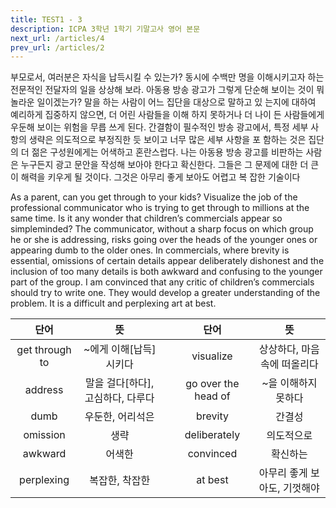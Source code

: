 ```yaml
---
title: TEST1 - 3
description: ICPA 3학년 1학기 기말고사 영어 본문
next_url: /articles/4
prev_url: /articles/2
---
```


부모로서, 여러분은 자식을 납득시킬 수 있는가? 동시에 수백만 명을 이해시키고자 하는 전문적인 전달자의 일을 상상해 보라. 아동용 방송 광고가 그렇게 단순해 보이는 것이 뭐 놀라운 일이겠는가? 말을 하는 사람이 어느 집단을 대상으로 말하고 있 는지에 대하여 예리하게 집중하지 않으면, 더 어린 사람들을 이해 하지 못하거나 더 나이 든 사람들에게 우둔해 보이는 위험을 무릅 쓰게 된다. 간결함이 필수적인 방송 광고에서, 특정 세부 사항의 생략은 의도적으로 부정직한 듯 보이고 너무 많은 세부 사항을 포 함하는 것은 집단의 더 젊은 구성원에게는 어색하고 혼란스럽다. 나는 아동용 방송 광고를 비판하는 사람은 누구든지 광고 문안을 작성해 보아야 한다고 확신한다. 그들은 그 문제에 대한 더 큰 이 해력을 키우게 될 것이다. 그것은 아무리 좋게 보아도 어렵고 복 잡한 기술이다

As a parent, can you get through to your kids? Visualize the job of the professional communicator who is trying to get through to millions at the same time. Is it any wonder that children’s commercials appear so simpleminded? The communicator, without a sharp focus on which group he or she is addressing, risks going over the heads of the younger ones or appearing dumb to the older ones. In commercials, where brevity is essential, omissions of certain details appear deliberately dishonest and the inclusion of too many details is both awkward and confusing to the younger part of the group. I am convinced that any critic of children’s commercials should try to write one. They would develop a greater understanding of the problem. It is a difficult and perplexing art at best.

|단어|뜻| |단어|뜻|
|:--------------:|:------------------------------:|-|:--------------:|:------------------------------:|
|get through to|~에게 이해[납득]시키다||visualize|상상하다, 마음속에 떠올리다|
|address|말을 걸다[하다], 고심하다, 다루다||go over the head of|~을 이해하지 못하다|
|dumb|우둔한, 어리석은||brevity|간결성|
|omission|생략||deliberately|의도적으로|
|awkward|어색한||convinced|확신하는|
|perplexing|복잡한, 착잡한||at best|아무리 좋게 보아도, 기껏해야|
